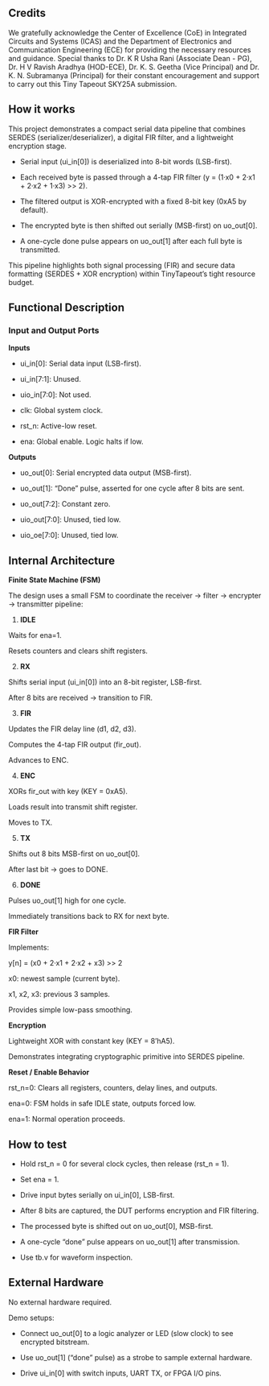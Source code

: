 <!---

This file is used to generate your project datasheet. Please fill in the information below and delete any unused
sections.

You can also include images in this folder and reference them in the markdown. Each image must be less than
512 kb in size, and the combined size of all images must be less than 1 MB.
-->

## Credits

We gratefully acknowledge the Center of Excellence (CoE) in Integrated Circuits and Systems (ICAS) and the Department of Electronics and Communication Engineering (ECE) for providing the necessary resources and guidance. Special thanks to Dr. K R Usha Rani (Associate Dean - PG), Dr. H V Ravish Aradhya (HOD-ECE), Dr. K. S. Geetha (Vice Principal) and Dr. K. N. Subramanya (Principal) for their constant encouragement and support to carry out this Tiny Tapeout SKY25A submission.

## How it works

This project demonstrates a compact serial data pipeline that combines SERDES (serializer/deserializer), a digital FIR filter, and a lightweight encryption stage.

* Serial input (ui_in[0]) is deserialized into 8-bit words (LSB-first).

* Each received byte is passed through a 4-tap FIR filter (y = (1·x0 + 2·x1 + 2·x2 + 1·x3) >> 2).

* The filtered output is XOR-encrypted with a fixed 8-bit key (0xA5 by default).

* The encrypted byte is then shifted out serially (MSB-first) on uo_out[0].

* A one-cycle done pulse appears on uo_out[1] after each full byte is transmitted.

This pipeline highlights both signal processing (FIR) and secure data formatting (SERDES + XOR encryption) within TinyTapeout’s tight resource budget.

## Functional Description
### Input and Output Ports

**Inputs**

* ui_in[0]: Serial data input (LSB-first).

* ui_in[7:1]: Unused.

* uio_in[7:0]: Not used.

* clk: Global system clock.

* rst_n: Active-low reset.

* ena: Global enable. Logic halts if low.

**Outputs**

* uo_out[0]: Serial encrypted data output (MSB-first).

* uo_out[1]: “Done” pulse, asserted for one cycle after 8 bits are sent.

* uo_out[7:2]: Constant zero.

* uio_out[7:0]: Unused, tied low.

* uio_oe[7:0]: Unused, tied low.

## Internal Architecture
**Finite State Machine (FSM)**

The design uses a small FSM to coordinate the receiver → filter → encrypter → transmitter pipeline:

1. **IDLE**

Waits for ena=1.

Resets counters and clears shift registers.

2. **RX**

Shifts serial input (ui_in[0]) into an 8-bit register, LSB-first.

After 8 bits are received → transition to FIR.

3. **FIR**

Updates the FIR delay line (d1, d2, d3).

Computes the 4-tap FIR output (fir_out).

Advances to ENC.

4. **ENC**

XORs fir_out with key (KEY = 0xA5).

Loads result into transmit shift register.

Moves to TX.

5. **TX**

Shifts out 8 bits MSB-first on uo_out[0].

After last bit → goes to DONE.

6. **DONE**

Pulses uo_out[1] high for one cycle.

Immediately transitions back to RX for next byte.

**FIR Filter**

Implements:

y[n] = (x0 + 2·x1 + 2·x2 + x3) >> 2

x0: newest sample (current byte).

x1, x2, x3: previous 3 samples.

Provides simple low-pass smoothing.

**Encryption**

Lightweight XOR with constant key (KEY = 8’hA5).

Demonstrates integrating cryptographic primitive into SERDES pipeline.

**Reset / Enable Behavior**

rst_n=0: Clears all registers, counters, delay lines, and outputs.

ena=0: FSM holds in safe IDLE state, outputs forced low.

ena=1: Normal operation proceeds.

## How to test

* Hold rst_n = 0 for several clock cycles, then release (rst_n = 1).

* Set ena = 1.

* Drive input bytes serially on ui_in[0], LSB-first.

* After 8 bits are captured, the DUT performs encryption and FIR filtering.

* The processed byte is shifted out on uo_out[0], MSB-first.

* A one-cycle “done” pulse appears on uo_out[1] after transmission.

* Use tb.v for waveform inspection.

## External Hardware

No external hardware required.

Demo setups:

* Connect uo_out[0] to a logic analyzer or LED (slow clock) to see encrypted bitstream.

* Use uo_out[1] (“done” pulse) as a strobe to sample external hardware.

* Drive ui_in[0] with switch inputs, UART TX, or FPGA I/O pins.
